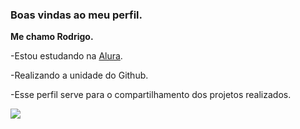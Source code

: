 ### Boas vindas ao meu perfil.

 **Me chamo Rodrigo.**

-Estou estudando na [Alura](https://www.alura.com.br).

-Realizando a unidade do Github.

-Esse perfil serve para o compartilhamento dos projetos realizados.

![](https://media1.tenor.com/m/v54pniNugp8AAAAC/sharing-share.gif)


